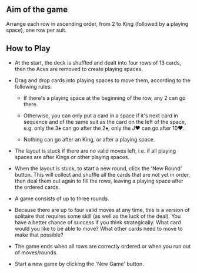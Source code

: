 ## Aim of the game
Arrange each row in ascending order, from 2 to King (followed by a playing space), one row per suit.

## How to Play

- At the start, the deck is shuffled and dealt into four rows of 13 cards, then the Aces are removed to create playing spaces.

- Drag and drop cards into playing spaces to move them, according to the following rules:

    - If there's a playing space at the beginning of the row, any 2 can go there.

    - Otherwise, you can only put a card in a space if it's next card in sequence and of the same suit as the card on the left of the space, e.g. only the 3♠️ can go after the 2♠️, only the J♥️ can go after 10♥️.

    - Nothing can go after an King, or after a playing space.

- The layout is stuck if there are no valid moves left, i.e. if all playing spaces are after Kings or other playing spaces.

- When the layout is stuck, to start a new round, click the 'New Round' button. This will collect and shuffle all the cards that are not yet in order, then deal them out again to fill the rows, leaving a playing space after the ordered cards.

- A game consists of up to three rounds.

- Because there are up to four valid moves at any time, this is a version of solitaire that requires some skill (as well as the luck of the deal). You have a better chance of success if you think strategically. What card would you like to be able to move? What other cards need to move to make that possible?

- The game ends when all rows are correctly ordered or when you run out of moves/rounds.

- Start a new game by clicking the 'New Game' button.
